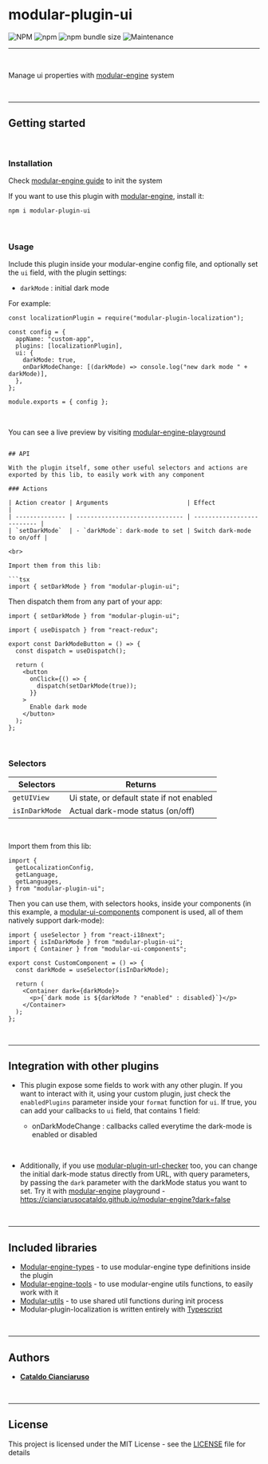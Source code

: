 # modular-plugin-ui

![NPM](https://img.shields.io/npm/l/modular-plugin-ui?label=License&style=for-the-badge)
![npm](https://img.shields.io/npm/v/modular-plugin-ui?color=orange%20&label=Latest%20version&style=for-the-badge&logo=npm)
![npm bundle size](https://img.shields.io/bundlephobia/min/modular-plugin-ui?label=Package%20size&style=for-the-badge)
![Maintenance](https://img.shields.io/maintenance/yes/2025?label=Maintained&style=for-the-badge)

---

<br>

Manage ui properties with [modular-engine](https://github.com/CianciarusoCataldo/modular-engine) system

<br>

---

## Getting started

<br>

### Installation

Check [modular-engine guide](https://cianciarusocataldo.github.io/modular-engine/docs) to init the system

If you want to use this plugin with [modular-engine](https://github.com/CianciarusoCataldo/modular-engine), install it:

```sh
npm i modular-plugin-ui
```

<br>

### Usage

Include this plugin inside your modular-engine config file, and optionally set the `ui` field, with the plugin settings:

- `darkMode` : initial dark mode

For example:

```tsx
const localizationPlugin = require("modular-plugin-localization");

const config = {
  appName: "custom-app",
  plugins: [localizationPlugin],
  ui: {
    darkMode: true,
    onDarkModeChange: [(darkMode) => console.log("new dark mode " + darkMode)],
  },
};

module.exports = { config };
```

<br>

You can see a live preview by visiting [modular-engine-playground](https://cianciarusocataldo.github.io/modular-engine/)

````

## API

With the plugin itself, some other useful selectors and actions are exported by this lib, to easily work with any component

### Actions

| Action creator | Arguments                      | Effect                     |
| -------------- | ------------------------------ | -------------------------- |
| `setDarkMode`  | - `darkMode`: dark-mode to set | Switch dark-mode to on/off |

<br>

Import them from this lib:

```tsx
import { setDarkMode } from "modular-plugin-ui";
````

Then dispatch them from any part of your app:

```tsx
import { setDarkMode } from "modular-plugin-ui";

import { useDispatch } from "react-redux";

export const DarkModeButton = () => {
  const dispatch = useDispatch();

  return (
    <button
      onClick={() => {
        dispatch(setDarkMode(true));
      }}
    >
      Enable dark mode
    </button>
  );
};
```

<br>

### Selectors

| Selectors      | Returns                                   |
| -------------- | ----------------------------------------- |
| `getUIView`    | Ui state, or default state if not enabled |
| `isInDarkMode` | Actual dark-mode status (on/off)          |

<br>

Import them from this lib:

```tsx
import {
  getLocalizationConfig,
  getLanguage,
  getLanguages,
} from "modular-plugin-ui";
```

Then you can use them, with selectors hooks, inside your components (in this example, a [modular-ui-components](https://github.com/CianciarusoCataldo/modular-ui-components) component is used, all of them natively support dark-mode):

```tsx
import { useSelector } from "react-i18next";
import { isInDarkMode } from "modular-plugin-ui";
import { Container } from "modular-ui-components";

export const CustomComponent = () => {
  const darkMode = useSelector(isInDarkMode);

  return (
    <Container dark={darkMode}>
      <p>{`dark mode is ${darkMode ? "enabled" : disabled}`}</p>
    </Container>
  );
};
```

<br>

---

## Integration with other plugins

- This plugin expose some fields to work with any other plugin. If you want to interact with it, using your custom plugin, just check the `enabledPlugins` parameter inside your `format` function for `ui`. If true, you can add your callbacks to `ui` field, that contains 1 field:

  - onDarkModeChange : callbacks called everytime the dark-mode is enabled or disabled

<br>

- Additionally, if you use [modular-plugin-url-checker](https://github.com/CianciarusoCataldo/modular-pluginurl-checker) too, you can change the initial dark-mode status directly from URL, with query parameters, by passing the `dark` parameter with the darkMode status you want to set. Try it with [modular-engine](https://github.com/CianciarusoCataldo/modular-engine) playground - https://cianciarusocataldo.github.io/modular-engine?dark=false

<br>

---

## Included libraries

- [Modular-engine-types](https://github.com/CianciarusoCataldo/modular-engine-types) - to use modular-engine type definitions inside the plugin
- [Modular-engine-tools](https://github.com/CianciarusoCataldo/modular-engine-tools) - to use modular-engine utils functions, to easily work with it
- [Modular-utils](https://github.com/CianciarusoCataldo/modular-utils) - to use shared util functions during init process
- Modular-plugin-localization is written entirely with [Typescript](https://www.typescriptlang.org/)

<br>

---

## Authors

- [**Cataldo Cianciaruso**](https://github.com/CianciarusoCataldo)

<br>

---

## License

This project is licensed under the MIT License - see the [LICENSE](LICENSE) file for details

